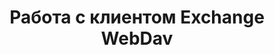 ---
title: "Работа с клиентом Exchange WebDav"
url: /ru/java/working-with-exchange-webdav-client/
weight: 90
type: docs
---
